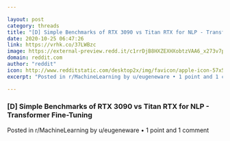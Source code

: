 ```yaml
---

layout: post
category: threads
title: "[D] Simple Benchmarks of RTX 3090 vs Titan RTX for NLP - Transformer Fine-Tuning"
date: 2020-10-25 06:47:26
link: https://vrhk.co/37LWBzc
image: https://external-preview.redd.it/c1rrDjB8HXZEXHXobtzVAA6_x273v7p3aaYjeaNx_9E.jpg?width=400&height=209.42408377&auto=webp&crop=400:209.42408377,smart&s=745fcceb4c911d3dab21b0626ae8172645402cb6
domain: reddit.com
author: "reddit"
icon: http://www.redditstatic.com/desktop2x/img/favicon/apple-icon-57x57.png
excerpt: "Posted in r/MachineLearning by u/eugeneware • 1 point and 1 comment"

---
```


### [D] Simple Benchmarks of RTX 3090 vs Titan RTX for NLP - Transformer Fine-Tuning

Posted in r/MachineLearning by u/eugeneware • 1 point and 1 comment